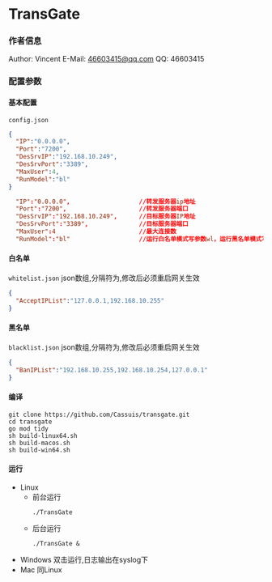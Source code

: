 # TransGate
### 作者信息
Author: Vincent
E-Mail: 46603415@qq.com
QQ: 46603415
### 配置参数
#### 基本配置
`config.json`
```json
{
  "IP":"0.0.0.0",                  
  "Port":"7200",                   
  "DesSrvIP":"192.168.10.249",     
  "DesSrvPort":"3389",             
  "MaxUser":4,                      
  "RunModel":"bl"                   
}
```
```conf
  "IP":"0.0.0.0",                   //转发服务器ip地址
  "Port":"7200",                    //转发服务器端口
  "DesSrvIP":"192.168.10.249",      //目标服务器IP地址
  "DesSrvPort":"3389",              //目标服务器端口
  "MaxUser":4                       //最大连接数
  "RunModel":"bl"                   //运行白名单模式写参数wl，运行黑名单模式写参数bl.
```
#### 白名单
`whitelist.json`
json数组,分隔符为,修改后必须重启网关生效
```json
{
  "AcceptIPList":"127.0.0.1,192.168.10.255"
}
```
#### 黑名单
`blacklist.json`
json数组,分隔符为,修改后必须重启网关生效
```json
{
  "BanIPList":"192.168.10.255,192.168.10.254,127.0.0.1" 
}
```
#### 编译
```shell
git clone https://github.com/Cassuis/transgate.git
cd transgate
go mod tidy
sh build-linux64.sh
sh build-macos.sh
sh build-win64.sh
```
#### 运行
- Linux 
  - 前台运行
    ```shell
    ./TransGate
    ```
  - 后台运行
    ```shell
    ./TransGate &
    ```
- Windows
  双击运行,日志输出在syslog下
- Mac
  同Linux